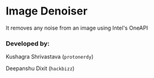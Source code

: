 # Image Denoiser
It removes any noise from an image using Intel's OneAPI

### Developed by:

Kushagra Shrivastava (`protonerdy`)

Deepanshu Dixit (`hackbizz`)
